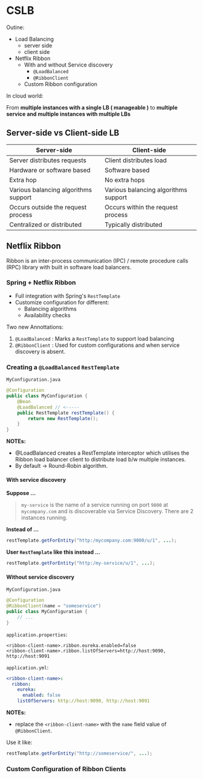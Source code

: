 # CSLB

Outine:

- Load Balancing
  - server side
  - client side
- Netflix Ribbon
  - With and without Service discovery
    - `@LoadBalanced`
    - `@RibbonClient`
  - Custom Ribbon configuration

In cloud world:

From __multiple instances with a single LB ( manageable )__ to __multiple service and multiple instances with multiple LBs__

## Server-side vs Client-side LB

| Server-side                          | Client-side                          |
|--------------------------------------|--------------------------------------|
| Server distributes requests          | Client distributes load              |
| Hardware or software based           | Software based                       |
| Extra hop                            | No extra hops                        |
| Various balancing algorithms support | Various balancing algorithms support |
| Occurs outside the request process   | Occurs within the request process    |
| Centralized or distributed           | Typically distributed                |

## Netflix Ribbon

Ribbon is an inter-process communication (IPC) / remote procedure calls (RPC) library with built in software load balancers.

### Spring + Netflix Ribbon

- Full integration with Spring's `RestTemplate`
- Customize configuration for different:
  - Balancing algorithms
  - Availability checks

Two new Annottations:

1. `@LoadBalanced` : Marks a `RestTemplate` to support load balancing
2. `@RibbonClient` : Used for custom configurations and when service discovery is absent.

### Creating a `@LoadBalanced` `RestTemplate`

`MyConfiguration.java`

```java
@Configuration
public class MyConfiguration {
    @Bean
    @LoadBalanced // <-----
    public RestTemplate restTemplate() {
        return new RestTemplate();
    }
}
```

__NOTEs:__

- @LoadBalanced creates a RestTemplate interceptor which utilises the Ribbon load balancer client to distribute load b/w multiple instances.
- By default -> Round-Robin algorithm.

#### With service discovery

__Suppose ...__
> `my-service` is the name of a service running on port `9000` at `mycompany.com` and is discoverable via Service Discovery. There are 2 instances running.

__Instead of ...__

```java
restTemplate.getForEntity("http:/mycompany.com:9000/u/1", ...);
```

__User `RestTemplate` like this instead ...__

```java
restTemplate.getForEntity("http:/my-service/u/1", ...);
```

#### Without service discovery

`MyConfiguration.java`

```java
@Configuration
@RibbonClient(name = "someservice")
public class MyConfiguration {
    // ...
}
```

`application.properties`:

```properties
<ribbon-client-name>.ribbon.eureka.enabled=false
<ribbon-client-name>.ribbon.listOfServers=http://host:9090, http://host:9091
```

`application.yml`:

```yaml
<ribbon-client-name>:
  ribbon:
    eureka:
      enabled: false
    listOfServers: http://host:9090, http://host:9091
```

__NOTEs:__

- replace the `<ribbon-client-name>` with the `name` field value of `@RibbonClient`.

Use it like:

```java
restTemplate.getForEntity("http://someservice/", ...);
```

### Custom Configuration of Ribbon Clients
